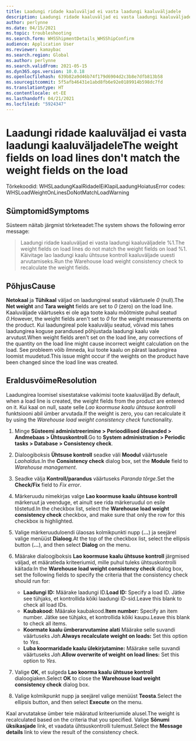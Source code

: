 ```yaml
---
title: Laadungi ridade kaaluväljad ei vasta laadungi kaaluväljadele
description: Laadungi ridade kaaluväljad ei vasta laadungi kaaluväljadele
author: perlynne
ms.date: 04/15/2021
ms.topic: troubleshooting
ms.search.form: WHSShipmentDetails_WHSShipConfirm
audience: Application User
ms.reviewer: kamaybac
ms.search.region: Global
ms.author: perlynne
ms.search.validFrom: 2021-05-15
ms.dyn365.ops.version: 10.0.18
ms.openlocfilehash: 639b82a9d46b74f179d6904d2c3b8e7dfb813b58
ms.sourcegitcommit: 5f5afb46431e1abd8fb6e92e0189914b598dc7fd
ms.translationtype: HT
ms.contentlocale: et-EE
ms.lasthandoff: 04/21/2021
ms.locfileid: "5924347"
---
```

# <a name="the-weight-fields-on-load-lines-dont-match-the-weight-fields-on-the-load"></a><span data-ttu-id="c5680-103">Laadungi ridade kaaluväljad ei vasta laadungi kaaluväljadele</span><span class="sxs-lookup"><span data-stu-id="c5680-103">The weight fields on load lines don't match the weight fields on the load</span></span>

<span data-ttu-id="c5680-104">Tõrkekoodid: WHSLaadungKaalRidadelEiKlapiLaadungHoiatus</span><span class="sxs-lookup"><span data-stu-id="c5680-104">Error codes: WHSLoadWeightOnLinesDoNotMatchLoadWarning</span></span>

## <a name="symptoms"></a><span data-ttu-id="c5680-105">Sümptomid</span><span class="sxs-lookup"><span data-stu-id="c5680-105">Symptoms</span></span>

<span data-ttu-id="c5680-106">Süsteem näitab järgmist tõrketeadet:</span><span class="sxs-lookup"><span data-stu-id="c5680-106">The system shows the following error message:</span></span>

> <span data-ttu-id="c5680-107">Laadungi ridade kaaluväljad ei vasta laadungi kaaluväljadele %1.</span><span class="sxs-lookup"><span data-stu-id="c5680-107">The weight fields on load lines do not match the weight fields on load %1.</span></span> <span data-ttu-id="c5680-108">Käivitage lao laadungi kaalu ühtsuse kontroll kaaluväljade uuesti arvutamiseks.</span><span class="sxs-lookup"><span data-stu-id="c5680-108">Run the Warehouse load weight consistency check to recalculate the weight fields.</span></span>

## <a name="cause"></a><span data-ttu-id="c5680-109">Põhjus</span><span class="sxs-lookup"><span data-stu-id="c5680-109">Cause</span></span>

<span data-ttu-id="c5680-110">**Netokaal** ja **Tühikaal** väljad on laadungireal seatud väärtusele *0* (null).</span><span class="sxs-lookup"><span data-stu-id="c5680-110">The **Net weight** and **Tara weight** fields are set to *0* (zero) on the load line.</span></span> <span data-ttu-id="c5680-111">Kaaluväljade väärtuseks ei ole aga toote kaalu mõõtmiste puhul seatud *0*.</span><span class="sxs-lookup"><span data-stu-id="c5680-111">However, the weight fields aren't set to *0* for the weight measurements on the product.</span></span> <span data-ttu-id="c5680-112">Kui laadungireal pole kaaluvälju seatud, võivad mis tahes laadungirea koguse parandused põhjustada laadungi kaalu vale arvutust.</span><span class="sxs-lookup"><span data-stu-id="c5680-112">When weight fields aren't set on the load line, any corrections of the quantity on the load line might cause incorrect weight calculation on the load.</span></span> <span data-ttu-id="c5680-113">See probleem võib ilmneda, kui toote kaalu on pärast laadungirea loomist muudetud.</span><span class="sxs-lookup"><span data-stu-id="c5680-113">This issue might occur if the weights on the product have been changed since the load line was created.</span></span>

## <a name="resolution"></a><span data-ttu-id="c5680-114">Eraldusvõime</span><span class="sxs-lookup"><span data-stu-id="c5680-114">Resolution</span></span>

<span data-ttu-id="c5680-115">Laadungirea loomisel sisestatakse vaikimisi toote kaaluväljad.</span><span class="sxs-lookup"><span data-stu-id="c5680-115">By default, when a load line is created, the weight fields from the product are entered on it.</span></span> <span data-ttu-id="c5680-116">Kui kaal on null, saate selle *Lao koormuse kaalu ühtsuse kontrolli* funktsiooni abil ümber arvutada.</span><span class="sxs-lookup"><span data-stu-id="c5680-116">If the weight is zero, you can recalculate it by using the *Warehouse load weight consistency check* functionality.</span></span>

1. <span data-ttu-id="c5680-117">Minge **Süsteemi administreerimine \> Perioodilised ülesanded \> Andmebaas \> Ühtsuskontroll**.</span><span class="sxs-lookup"><span data-stu-id="c5680-117">Go to **System administration \> Periodic tasks \> Database \> Consistency check**.</span></span>
1. <span data-ttu-id="c5680-118">Dialoogiboksis **Ühtsuse kontroll** seadke väli **Moodul** väärtusele *Laohaldus*.</span><span class="sxs-lookup"><span data-stu-id="c5680-118">In the **Consistency check** dialog box, set the **Module** field to *Warehouse management*.</span></span>
1. <span data-ttu-id="c5680-119">Seadke välja **Kontroll/parandus** väärtuseks *Paranda tõrge*.</span><span class="sxs-lookup"><span data-stu-id="c5680-119">Set the **Check/Fix** field to *Fix error*.</span></span>
1. <span data-ttu-id="c5680-120">Märkeruudu nimekirjas valge **Lao koormuse kaalu ühtsuse kontroll** märkeruut ja veenduge, et ainult see rida märkeruudul on esile tõstetud.</span><span class="sxs-lookup"><span data-stu-id="c5680-120">In the checkbox list, select the **Warehouse load weight consistency check** checkbox, and make sure that only the row for this checkbox is highlighted.</span></span>
1. <span data-ttu-id="c5680-121">Valige märkeruuduloendi ülaosas kolmikpunkti nupp (**...**) ja seejärel valige menüüst **Dialoog**.</span><span class="sxs-lookup"><span data-stu-id="c5680-121">At the top of the checkbox list, select the ellipsis button (**...**), and then select **Dialog** on the menu.</span></span>
1. <span data-ttu-id="c5680-122">Määrake dialoogiboksis **Lao koormuse kaalu ühtsuse kontroll** järgmised väljad, et määratleda kriteeriumid, mille puhul tuleks ühtsuskontrolli käitada:</span><span class="sxs-lookup"><span data-stu-id="c5680-122">In the **Warehouse load weight consistency check** dialog box, set the following fields to specify the criteria that the consistency check should run for:</span></span>

    - <span data-ttu-id="c5680-123">**Laadungi ID:** Määrake laadungi ID.</span><span class="sxs-lookup"><span data-stu-id="c5680-123">**Load ID:** Specify a load ID.</span></span> <span data-ttu-id="c5680-124">Jätke see tühjaks, et kontrollida kõiki laadungi ID-sid.</span><span class="sxs-lookup"><span data-stu-id="c5680-124">Leave this blank to check all load IDs.</span></span>
    - <span data-ttu-id="c5680-125">**Kaubakood:** Määrake kaubakood.</span><span class="sxs-lookup"><span data-stu-id="c5680-125">**Item number:** Specify an item number.</span></span> <span data-ttu-id="c5680-126">Jätke see tühjaks, et kontrollida kõiki kaupu.</span><span class="sxs-lookup"><span data-stu-id="c5680-126">Leave this blank to check all items.</span></span>
    - <span data-ttu-id="c5680-127">**Koormate kaalu ümberarvutamine alati** Määrake selle suvandi väärtuseks *Jah*.</span><span class="sxs-lookup"><span data-stu-id="c5680-127">**Always recalculate weight on loads:** Set this option to *Yes*.</span></span>
    - <span data-ttu-id="c5680-128">**Luba koormaridade kaalu ülekirjutamine:** Määrake selle suvandi väärtuseks *Jah*.</span><span class="sxs-lookup"><span data-stu-id="c5680-128">**Allow overwrite of weight on load lines:** Set this option to *Yes*.</span></span>

1. <span data-ttu-id="c5680-129">Valige **OK**, et sulgeda **Lao koorma kaalu ühtsuse kontroll** dialoogiaken.</span><span class="sxs-lookup"><span data-stu-id="c5680-129">Select **OK** to close the **Warehouse load weight consistency check** dialog box.</span></span>
1. <span data-ttu-id="c5680-130">Valige kolmikpunkt nupp ja seejärel valige menüüst **Teosta**.</span><span class="sxs-lookup"><span data-stu-id="c5680-130">Select the ellipsis button, and then select **Execute** on the menu.</span></span>

<span data-ttu-id="c5680-131">Kaal arvutatakse ümber teie määratud kriteeriumide alusel.</span><span class="sxs-lookup"><span data-stu-id="c5680-131">The weight is recalculated based on the criteria that you specified.</span></span> <span data-ttu-id="c5680-132">Valige **Sõnumi üksikasjade** link, et vaadata ühtsuskontrolli tulemust.</span><span class="sxs-lookup"><span data-stu-id="c5680-132">Select the **Message details** link to view the result of the consistency check.</span></span>
